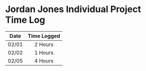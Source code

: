 # Jordan Jones Individual Project Time Log

| Date  | Time Logged |
| ----- |:-----------:|
| 02/01 | 2 Hours     |
| 02/02 | 1 Hours     |
| 02/05 | 4 Hours     |
